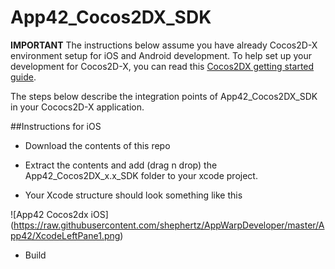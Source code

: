 App42_Cocos2DX_SDK
==================

**IMPORTANT**
The instructions below assume you have already Cocos2D-X environment setup for iOS and Android development. To help set up your development for Cocos2D-X, you can read this [Cocos2DX getting started guide](http://www.raywenderlich.com/33750/cocos2d-x-tutorial-for-ios-and-android-getting-started).

The steps below describe the integration points of App42_Cocos2DX_SDK in your Cococs2D-X application. 

##Instructions for iOS

* Download the contents of this repo

* Extract the contents and add (drag n drop) the App42_Cocos2DX_x.x_SDK folder to your xcode project.
* Your Xcode structure should look something like this

![App42 Cocos2dx iOS] (https://raw.githubusercontent.com/shephertz/AppWarpDeveloper/master/App42/XcodeLeftPane1.png)

* Build
